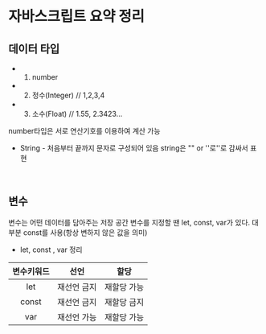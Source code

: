 # 자바스크립트 요약 정리

## 데이터 타입

- 1) number  
- 2) 정수(Integer) // 1,2,3,4  
- 3) 소수(Float) // 1.55, 2.3423...  

number타입은 서로 연산기호를 이용하여 계산 가능

- String - 처음부터 끝까지 문자로 구성되어 있음 string은 "" or ''로''로 감싸서 표현

<br />

## 변수

변수는 어떤 데이터를 담아주는 저장 공간 변수를 지정할 땐 let, const, var가 있다. 대부분 const를 사용(항상 변하지 않은 값을 의미)

- let, const , var 정리

|변수키워드|선언|할당|
|:------:|:------:|:------:|
|let|재선언 금지|재할당 가능|
|const|재선언 금지|재할당 금지|
|var|재선언 가능|재할당 가능|


<br />

